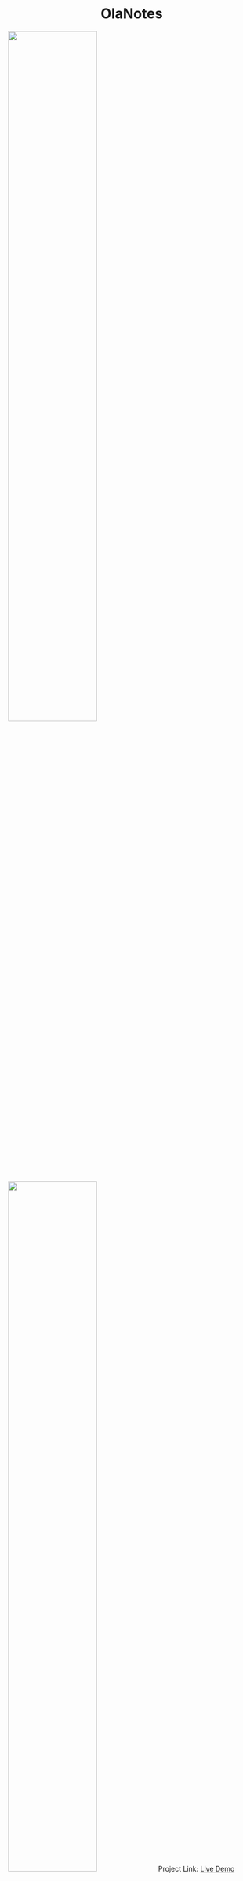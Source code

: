 <h1 align="center">OlaNotes</h1>

<img src="./olanotes-1.gif" width="60%" height="auto"/>
<img src="./olanotes-2.gif" width="60%" height="auto"/>
Project Link: <a target="new" href="https://olanotes.onrender.com/">Live Demo</a>
<br/>
<h2>Project description</h2>
<b>OlaNotes</b> is a cloud-based note-taking web application built with Java and Spring Boot. It allows users to securely register, log in, create and manage notes through intuitive dashboard.
The application leverages a MySQL cloud database and is deployed using Docker on Render.
<br/><br/>
OlaNotes was my first-ever pet project. Although not all features were implemented, it helped me understand how the frontend and backend interact, as well as RESTful APIs.

<h2>Features</h2>
<ul>
  <li>User registration and authentication</li>
  <li>Create, edit, and delete notes</li>
  <li>Built-in text editor</li>
  <li>Mark notes as favourite or pinned</li>
  <li>Notes dashboard with grid and list views</li>
  <li>Search notes</li>
  <li>Edit user profile</li>
  <li>Password encryption</li>
  <li>Responsive design</li>
</ul>

<h2>Technologies Used</h2>
<h3>Backend</h3>
- Java + Spring Boot<br/>
- Spring MVC (Web layer)<br/>
- Spring Security (Authentication & Authorization)<br/>
- Spring JPA + Hibernate (ORM, persistence)<br/>
- MySQL (Relational database)<br/>
- Maven (Build and dependency management)<br/>

<h3>Frontend</h3>
- HTML5<br/>
- CSS3<br/>
- JavaScript<br/>
- jQuery + AJAX<br/>
- Thymeleaf <br/>
- Bootstrap <br/>

<h2>Getting Started</h2>
To get a local copy up and running, follow these simple steps.

<h3>Prerequisites</h3>
<h5>1. Make sure you have all the following installed:</h5>
- Java 17+<br/>
- Maven<br/>
- MySQL server

<h3>Installation</h3>
<h5>Clone the repository:</h5>
https://github.com/Yuliia-Kruta/OlaNotes.git

<h5>Navigate to the project directory:</h5>
<code>cd OlaNotes</code>

<h3>Local Setup</h3>

<h5>Configure <code>application.properties</code></h5>
spring.datasource.driver-class-name=com.mysql.cj.jdbc.Driver<br/>
spring.datasource.url=YOUR_DB_URL<br/>
spring.datasource.username=YOUR_DB_USERNAME<br/>
spring.datasource.password=YOUR_DB_PASSWORD<br/>
spring.jpa.hibernate.ddl-auto=update<br/>
spring.jpa.show-sql=true

<h5>Build the project:</h5>
<code>mvn clean install</code>

<h5>Run the project:</h5>
<code>mvn spring-boot:run</code>
<br/><br/>
The app will be available at http://localhost:8080 (or another port if specified).

<h2>License</h2>
Distributed under the MIT License. See LICENSE for more information.
